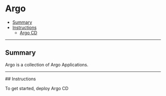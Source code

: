 # Argo

* [Summary](#summary)
* [Instructions](#instructions)
  * [Argo CD](#argo-cd)

<hr>

## Summary

Argo is a collection of Argo Applications.

<hr>
## Instructions

To get started, deploy Argo CD

```bash
```



